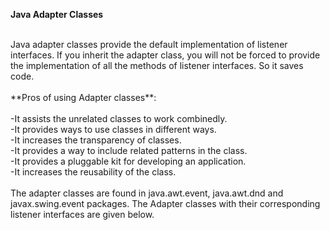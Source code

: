 **Java Adapter Classes**<br>

<br>
Java adapter classes provide the default implementation of listener interfaces. If you inherit the adapter class, you will not be forced to provide the implementation of all the methods of listener interfaces. So it saves code.
<br>
<br>
**Pros of using Adapter classes**:<br>
<br>
-It assists the unrelated classes to work combinedly.<br>
-It provides ways to use classes in different ways.<br>
-It increases the transparency of classes.<br>
-It provides a way to include related patterns in the class.<br>
-It provides a pluggable kit for developing an application.<br>
-It increases the reusability of the class.<br>
<br>The adapter classes are found in java.awt.event, java.awt.dnd and javax.swing.event packages. The Adapter classes with their corresponding listener interfaces are given below.
